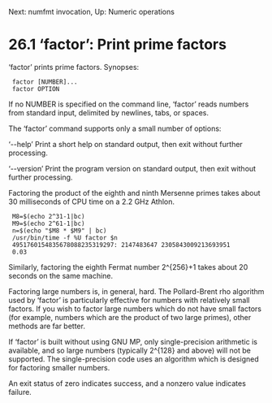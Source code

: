 Next: numfmt invocation,  Up: Numeric operations

26.1 ‘factor’: Print prime factors
==================================

‘factor’ prints prime factors.  Synopses:

     factor [NUMBER]...
     factor OPTION

   If no NUMBER is specified on the command line, ‘factor’ reads numbers
from standard input, delimited by newlines, tabs, or spaces.

   The ‘factor’ command supports only a small number of options:

‘--help’
     Print a short help on standard output, then exit without further
     processing.

‘--version’
     Print the program version on standard output, then exit without
     further processing.

   Factoring the product of the eighth and ninth Mersenne primes takes
about 30 milliseconds of CPU time on a 2.2 GHz Athlon.

     M8=$(echo 2^31-1|bc)
     M9=$(echo 2^61-1|bc)
     n=$(echo "$M8 * $M9" | bc)
     /usr/bin/time -f %U factor $n
     4951760154835678088235319297: 2147483647 2305843009213693951
     0.03

   Similarly, factoring the eighth Fermat number 2^{256}+1 takes about
20 seconds on the same machine.

   Factoring large numbers is, in general, hard.  The Pollard-Brent rho
algorithm used by ‘factor’ is particularly effective for numbers with
relatively small factors.  If you wish to factor large numbers which do
not have small factors (for example, numbers which are the product of
two large primes), other methods are far better.

   If ‘factor’ is built without using GNU MP, only single-precision
arithmetic is available, and so large numbers (typically 2^{128} and
above) will not be supported.  The single-precision code uses an
algorithm which is designed for factoring smaller numbers.

   An exit status of zero indicates success, and a nonzero value
indicates failure.

